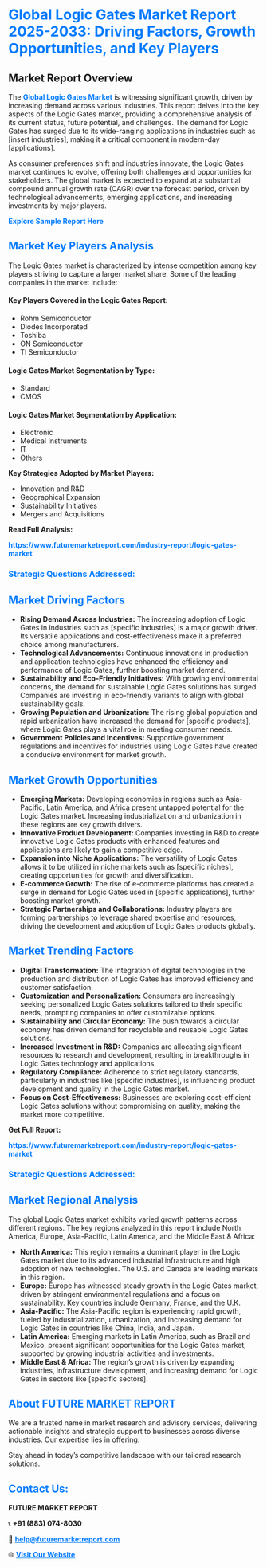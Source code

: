 <h1 style="color: #007BFF;">Global Logic Gates Market Report 2025-2033: Driving Factors, Growth Opportunities, and Key Players</h1>

<section id="overview">
<h2>Market Report Overview</h2>
<p>The <a href="https://www.futuremarketreport.com/industry-report/logic-gates-market" style="color: #007BFF; text-decoration: none;"><strong>Global Logic Gates Market</strong></a> is witnessing significant growth, driven by increasing demand across various industries. This report delves into the key aspects of the Logic Gates market, providing a comprehensive analysis of its current status, future potential, and challenges. The demand for Logic Gates has surged due to its wide-ranging applications in industries such as [insert industries], making it a critical component in modern-day [applications].</p>
<p>As consumer preferences shift and industries innovate, the Logic Gates market continues to evolve, offering both challenges and opportunities for stakeholders. The global market is expected to expand at a substantial compound annual growth rate (CAGR) over the forecast period, driven by technological advancements, emerging applications, and increasing investments by major players.</p>
</section>

<section id="overview">
<p><a href="https://www.futuremarketreport.com/request-sample/reportId=76142" style="color: #007BFF; text-decoration: none;"><strong>Explore Sample Report Here</strong></a></p>
</section>

<section id="key-players">
<h2 style="color: #007BFF;">Market Key Players Analysis</h2>
<p>The Logic Gates market is characterized by intense competition among key players striving to capture a larger market share. Some of the leading companies in the market include:</p>
<h4>Key Players Covered in the Logic Gates Report:</h4>
<ul><li>Rohm Semiconductor</li><li>Diodes Incorporated</li><li>Toshiba</li><li>ON Semiconductor</li><li>TI Semiconductor</li></ul>
<h4>Logic Gates Market Segmentation by Type:</h4>
<ul><li>Standard</li><li>CMOS</li></ul>

<h4>Logic Gates Market Segmentation by Application:</h4>
<ul><li>Electronic</li><li>Medical Instruments</li><li>IT</li><li>Others</li></ul>
<p><strong>Key Strategies Adopted by Market Players:</strong></p>
<ul>
<li>Innovation and R&D</li>
<li>Geographical Expansion</li>
<li>Sustainability Initiatives</li>
<li>Mergers and Acquisitions</li>
</ul>
</section>

<section>
<p><strong>Read Full Analysis: </strong></p><a href="https://www.futuremarketreport.com/industry-report/logic-gates-market" style="color: #007BFF; text-decoration: none;"><strong>https://www.futuremarketreport.com/industry-report/logic-gates-market</strong></a>
<h3 style="color: #007BFF;">Strategic Questions Addressed:</h3>
</section>

<section id="driving-factors">
<h2 style="color: #007BFF;">Market Driving Factors</h2>
<ul>
<li><strong>Rising Demand Across Industries:</strong> The increasing adoption of Logic Gates in industries such as [specific industries] is a major growth driver. Its versatile applications and cost-effectiveness make it a preferred choice among manufacturers.</li>
<li><strong>Technological Advancements:</strong> Continuous innovations in production and application technologies have enhanced the efficiency and performance of Logic Gates, further boosting market demand.</li>
<li><strong>Sustainability and Eco-Friendly Initiatives:</strong> With growing environmental concerns, the demand for sustainable Logic Gates solutions has surged. Companies are investing in eco-friendly variants to align with global sustainability goals.</li>
<li><strong>Growing Population and Urbanization:</strong> The rising global population and rapid urbanization have increased the demand for [specific products], where Logic Gates plays a vital role in meeting consumer needs.</li>
<li><strong>Government Policies and Incentives:</strong> Supportive government regulations and incentives for industries using Logic Gates have created a conducive environment for market growth.</li>
</ul>
</section>

<section id="growth-opportunities">
<h2 style="color: #007BFF;">Market Growth Opportunities</h2>
<ul>
<li><strong>Emerging Markets:</strong> Developing economies in regions such as Asia-Pacific, Latin America, and Africa present untapped potential for the Logic Gates market. Increasing industrialization and urbanization in these regions are key growth drivers.</li>
<li><strong>Innovative Product Development:</strong> Companies investing in R&D to create innovative Logic Gates products with enhanced features and applications are likely to gain a competitive edge.</li>
<li><strong>Expansion into Niche Applications:</strong> The versatility of Logic Gates allows it to be utilized in niche markets such as [specific niches], creating opportunities for growth and diversification.</li>
<li><strong>E-commerce Growth:</strong> The rise of e-commerce platforms has created a surge in demand for Logic Gates used in [specific applications], further boosting market growth.</li>
<li><strong>Strategic Partnerships and Collaborations:</strong> Industry players are forming partnerships to leverage shared expertise and resources, driving the development and adoption of Logic Gates products globally.</li>
</ul>
</section>

<section id="trending-factors">
<h2 style="color: #007BFF;">Market Trending Factors</h2>
<ul>
<li><strong>Digital Transformation:</strong> The integration of digital technologies in the production and distribution of Logic Gates has improved efficiency and customer satisfaction.</li>
<li><strong>Customization and Personalization:</strong> Consumers are increasingly seeking personalized Logic Gates solutions tailored to their specific needs, prompting companies to offer customizable options.</li>
<li><strong>Sustainability and Circular Economy:</strong> The push towards a circular economy has driven demand for recyclable and reusable Logic Gates solutions.</li>
<li><strong>Increased Investment in R&D:</strong> Companies are allocating significant resources to research and development, resulting in breakthroughs in Logic Gates technology and applications.</li>
<li><strong>Regulatory Compliance:</strong> Adherence to strict regulatory standards, particularly in industries like [specific industries], is influencing product development and quality in the Logic Gates market.</li>
<li><strong>Focus on Cost-Effectiveness:</strong> Businesses are exploring cost-efficient Logic Gates solutions without compromising on quality, making the market more competitive.</li>
</ul>
</section>

<section>
<p><strong>Get Full Report: </strong></p><a href="https://www.futuremarketreport.com/industry-report/logic-gates-market" style="color: #007BFF; text-decoration: none;"><strong>https://www.futuremarketreport.com/industry-report/logic-gates-market</strong></a>
<h3 style="color: #007BFF;">Strategic Questions Addressed:</h3>
</section>


<section id="regional-analysis">
<h2 style="color: #007BFF;">Market Regional Analysis</h2>
<p>The global Logic Gates market exhibits varied growth patterns across different regions. The key regions analyzed in this report include North America, Europe, Asia-Pacific, Latin America, and the Middle East & Africa:</p>
<ul>
<li><strong>North America:</strong> This region remains a dominant player in the Logic Gates market due to its advanced industrial infrastructure and high adoption of new technologies. The U.S. and Canada are leading markets in this region.</li>
<li><strong>Europe:</strong> Europe has witnessed steady growth in the Logic Gates market, driven by stringent environmental regulations and a focus on sustainability. Key countries include Germany, France, and the U.K.</li>
<li><strong>Asia-Pacific:</strong> The Asia-Pacific region is experiencing rapid growth, fueled by industrialization, urbanization, and increasing demand for Logic Gates in countries like China, India, and Japan.</li>
<li><strong>Latin America:</strong> Emerging markets in Latin America, such as Brazil and Mexico, present significant opportunities for the Logic Gates market, supported by growing industrial activities and investments.</li>
<li><strong>Middle East & Africa:</strong> The region’s growth is driven by expanding industries, infrastructure development, and increasing demand for Logic Gates in sectors like [specific sectors].</li>
</ul>
</section>

<footer>
<h2 style="color: #007BFF;">About FUTURE MARKET REPORT</h2>
<p>We are a trusted name in market research and advisory services, delivering actionable insights and strategic support to businesses across diverse industries. Our expertise lies in offering:</p>

<p>Stay ahead in today’s competitive landscape with our tailored research solutions.</p>

<h2 style="color: #007BFF;">Contact Us:</h2>
<p><strong>FUTURE MARKET REPORT</strong></p>
<p>📞 <strong>+91 (883) 074-8030</strong></p>
<p>📧 <strong><a href="mailto:help@futuremarketreport.com" style="color: #007BFF;">help@futuremarketreport.com</a></strong></p>
<p>🌐 <strong><a href="https://www.futuremarketreport.com/" style="color: #007BFF;">Visit Our Website</a></strong></p>
</footer>